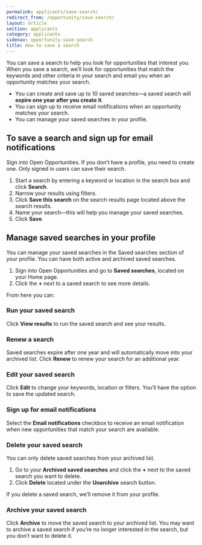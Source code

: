 ```yaml
---
permalink: applicants/save-search/
redirect_from: /opportunity/save-search/
layout: article
section: applicants
category: applicants
sidenav: opportunity-save-search
title: How to save a search
---
```


You can save a search to help you look for opportunities that interest you. When you save a search, we’ll look for opportunities that match the keywords and other criteria in your search and email you when an opportunity matches your search.

- You can create and save up to 10 saved searches—a saved search will **expire one year after you create it**.
- You can sign up to receive email notifications when an opportunity matches your search.
- You can manage your saved searches in your profile.

## To save a search and sign up for email notifications

Sign into Open Opportunities. If you don’t have a profile, you need to create one. Only signed in users can save their search.

1. Start a search by entering a keyword or location in the search box and click **Search**.
2. Narrow your results using filters.
3. Click **Save this search** on the search results page located above the search results.
4. Name your search—this will help you manage your saved searches.
5. Click **Save**.

## Manage saved searches in your profile

You can manage your saved searches in the Saved searches section of your profile. You can have both active and archived saved searches.

1. Sign into Open Opportunities and go to **Saved searches**, located on your Home page.
2. Click the **+** next to a saved search to see more details.

From here you can:

### Run your saved search

Click **View results** to run the saved search and see your results.

### Renew a search

Saved searches expire after one year and will automatically move into your archived list. Click **Renew** to renew your search for an additional year.

### Edit your saved search

Click **Edit** to change your keywords, location or filters. You’ll have the option to save the updated search.

### Sign up for email notifications

Select the **Email notifications** checkbox to receive an email notification when new opportunities that match your search are available.

### Delete your saved search

You can only delete saved searches from your archived list.

1. Go to your **Archived saved searches** and click the **+** next to the saved search you want to delete.
2. Click **Delete** located under the **Unarchive** search button.

If you delete a saved search, we’ll remove it from your profile.

### Archive your saved search

Click **Archive** to move the saved search to your archived list. You may want to archive a saved search if you’re no longer interested in the search, but you don’t want to delete it.
